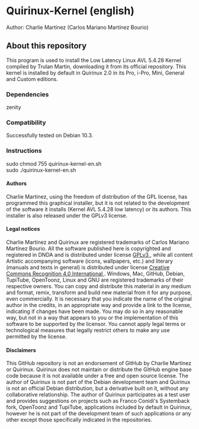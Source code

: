 # Quirinux-Kernel (english)
Author: Charlie Martínez (Carlos Mariano Martínez Bourio)
## About this repository
This program is used to install the Low Latency Linux AVL 5.4.28 Kernel compiled by Trulan Martin, downloading it from its official repository. This kernel is installed by default in Quirinux 2.0 in its Pro, i-Pro, Mini, General and Custom editions.
### Dependencies
zenity
### Compatibility
Successfully tested on Debian 10.3.
### Instructions
sudo chmod 755 quirinux-kernel-en.sh </br>
sudo ./quirinux-kernel-en.sh
#### Authors
Charlie Martínez, using the freedom of distribution of the GPL license, has programmed this graphical installer, but it is not related to the development of the software it installs (Kernel AVL 5.4.28 low latency) or its authors. This installer is also released under the GPLv3 license.
#### Legal notices
Charlie Martínez and Quirinux are registered trademarks of Carlos Mariano Martínez Bourio. All the software published here is copyrighted and registered in DNDA and is distributed under license <a href="https://lslspanish.github.io/translation_GPLv3_to_spanish/"> GPLv3 </a>, while all content Artistic accompanying software (icons, wallpapers, etc.) and literary (manuals and texts in general) is distributed under license <a href="https://creativecommons.org/licenses/by/4.0/deed.es"> Creative Commons Recognition 4.0 International </a>. Windows, Mac, GitHub, Debian, TupiTube, OpenToonz, Linux and GNU are registered trademarks of their respective owners.
You can copy and distribute this material in any medium and format, remix, transform and build new material from it for any purpose, even commercially. It is necessary that you indicate the name of the original author in the credits, in an appropriate way and provide a link to the license, indicating if changes have been made. You may do so in any reasonable way, but not in a way that appears to you or the implementation of this software to be supported by the licensor. You cannot apply legal terms or technological measures that legally restrict others to make any use permitted by the license.
#### Disclaimers
This GitHub repository is not an endorsement of GitHub by Charlie Martínez or Quirinux. Quirinux does not maintain or distribute the GitHub engine base code because it is not available under a free and open source license.
The author of Quirinux is not part of the Debian development team and Quirinux is not an official Debian distribution, but a derivative built on it, without any collaborative relationship.
The author of Quirinux participates as a test user and provides suggestions on projects such as Franco Conidi's Systemback fork, OpenToonz and TupiTube, applications included by default in Quirinux, however he is not part of the development team of such applications or any other except those specifically indicated in the repositories.
